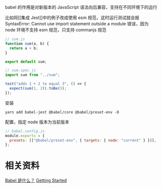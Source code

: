babel 的作用是对新版本的 JavaScript 语法向后兼容，支持在不同环境下的运行

比如将[[集成 Jest]]中的例子改成使用 esm 规范，这时运行测试就会报 SyntaxError: Cannot use import statement outside a module 错误，因为 node 环境不支持 esm 规范，只支持 commanjs 规范
```js
// sum.js
function sum(a, b) {
  return a + b;
}

export default sum;
```

```js
// sum.spec.js
import sum from "../sum";

test("adds 1 + 2 to equal 3", () => {
  expect(sum(1, 2)).toBe(3);
});
```

安装
```shell
yarn add babel-jest @babel/core @babel/preset-env -D
```

配置，指定 node 版本为当前版本
```js
// babel.config.js
module.exports = {
  presets: [["@babel/preset-env", { targets: { node: "current" } }]],
};
```

# 相关资料

[Babel 是什么？](https://www.babeljs.cn/docs/index.html)
[Getting Started](https://jestjs.io/docs/getting-started#using-babel)